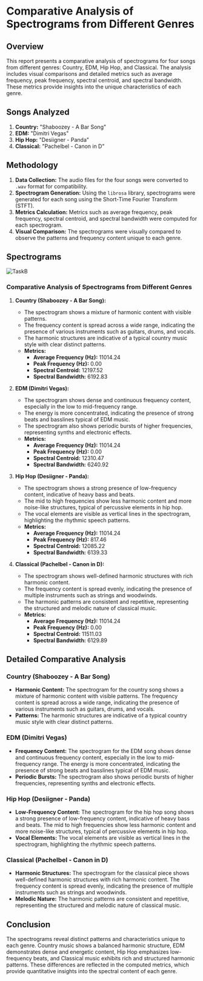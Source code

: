 # Comparative Analysis of Spectrograms from Different Genres

## Overview
This report presents a comparative analysis of spectrograms for four songs from different genres: Country, EDM, Hip Hop, and Classical. The analysis includes visual comparisons and detailed metrics such as average frequency, peak frequency, spectral centroid, and spectral bandwidth. These metrics provide insights into the unique characteristics of each genre.

## Songs Analyzed
1. **Country:** "Shaboozey - A Bar Song"
2. **EDM:** "Dimitri Vegas"
3. **Hip Hop:** "Desiigner - Panda"
4. **Classical:** "Pachelbel - Canon in D"

## Methodology
1. **Data Collection:** The audio files for the four songs were converted to `.wav` format for compatibility.
2. **Spectrogram Generation:** Using the `librosa` library, spectrograms were generated for each song using the Short-Time Fourier Transform (STFT).
3. **Metrics Calculation:** Metrics such as average frequency, peak frequency, spectral centroid, and spectral bandwidth were computed for each spectrogram.
4. **Visual Comparison:** The spectrograms were visually compared to observe the patterns and frequency content unique to each genre.

## Spectrograms
![TaskB](https://github.com/user-attachments/assets/bb08f4b0-b5a2-42b0-83b3-c32b5af11473)


### Comparative Analysis of Spectrograms from Different Genres

1. **Country (Shaboozey - A Bar Song):**
   - The spectrogram shows a mixture of harmonic content with visible patterns.
   - The frequency content is spread across a wide range, indicating the presence of various instruments such as guitars, drums, and vocals.
   - The harmonic structures are indicative of a typical country music style with clear distinct patterns.
   - **Metrics:**
     - **Average Frequency (Hz):** 11014.24
     - **Peak Frequency (Hz):** 0.00
     - **Spectral Centroid:** 12197.52
     - **Spectral Bandwidth:** 6192.83

2. **EDM (Dimitri Vegas):**
   - The spectrogram shows dense and continuous frequency content, especially in the low to mid-frequency range.
   - The energy is more concentrated, indicating the presence of strong beats and basslines typical of EDM music.
   - The spectrogram also shows periodic bursts of higher frequencies, representing synths and electronic effects.
   - **Metrics:**
     - **Average Frequency (Hz):** 11014.24
     - **Peak Frequency (Hz):** 0.00
     - **Spectral Centroid:** 12310.47
     - **Spectral Bandwidth:** 6240.92

3. **Hip Hop (Desiigner - Panda):**
   - The spectrogram shows a strong presence of low-frequency content, indicative of heavy bass and beats.
   - The mid to high frequencies show less harmonic content and more noise-like structures, typical of percussive elements in hip hop.
   - The vocal elements are visible as vertical lines in the spectrogram, highlighting the rhythmic speech patterns.
   - **Metrics:**
     - **Average Frequency (Hz):** 11014.24
     - **Peak Frequency (Hz):** 817.46
     - **Spectral Centroid:** 12085.22
     - **Spectral Bandwidth:** 6139.33

4. **Classical (Pachelbel - Canon in D):**
   - The spectrogram shows well-defined harmonic structures with rich harmonic content.
   - The frequency content is spread evenly, indicating the presence of multiple instruments such as strings and woodwinds.
   - The harmonic patterns are consistent and repetitive, representing the structured and melodic nature of classical music.
   - **Metrics:**
     - **Average Frequency (Hz):** 11014.24
     - **Peak Frequency (Hz):** 0.00
     - **Spectral Centroid:** 11511.03
     - **Spectral Bandwidth:** 6129.89

## Detailed Comparative Analysis
### Country (Shaboozey - A Bar Song)
- **Harmonic Content:** The spectrogram for the country song shows a mixture of harmonic content with visible patterns. The frequency content is spread across a wide range, indicating the presence of various instruments such as guitars, drums, and vocals.
- **Patterns:** The harmonic structures are indicative of a typical country music style with clear distinct patterns.

### EDM (Dimitri Vegas)
- **Frequency Content:** The spectrogram for the EDM song shows dense and continuous frequency content, especially in the low to mid-frequency range. The energy is more concentrated, indicating the presence of strong beats and basslines typical of EDM music.
- **Periodic Bursts:** The spectrogram also shows periodic bursts of higher frequencies, representing synths and electronic effects.

### Hip Hop (Desiigner - Panda)
- **Low-Frequency Content:** The spectrogram for the hip hop song shows a strong presence of low-frequency content, indicative of heavy bass and beats. The mid to high frequencies show less harmonic content and more noise-like structures, typical of percussive elements in hip hop.
- **Vocal Elements:** The vocal elements are visible as vertical lines in the spectrogram, highlighting the rhythmic speech patterns.

### Classical (Pachelbel - Canon in D)
- **Harmonic Structures:** The spectrogram for the classical piece shows well-defined harmonic structures with rich harmonic content. The frequency content is spread evenly, indicating the presence of multiple instruments such as strings and woodwinds.
- **Melodic Nature:** The harmonic patterns are consistent and repetitive, representing the structured and melodic nature of classical music.

## Conclusion
The spectrograms reveal distinct patterns and characteristics unique to each genre. Country music shows a balanced harmonic structure, EDM demonstrates dense and energetic content, Hip Hop emphasizes low-frequency beats, and Classical music exhibits rich and structured harmonic patterns. These differences are reflected in the computed metrics, which provide quantitative insights into the spectral content of each genre.
